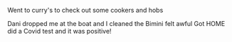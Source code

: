 Went to curry's to check out some cookers and hobs 


Dani dropped me at the boat and I cleaned the Bimini felt awful
Got HOME did a Covid test and it was positive!